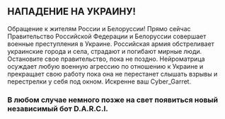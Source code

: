 ## НАПАДЕНИЕ НА УКРАИНУ!
Обращение к жителям России и Белоруссии! Прямо сейчас Правительство Российской Федерации и Белоруссии совершает военные преступления в Украине. Российская армия обстреливает украинские города и села, страдают и погибают мирные люди. Остановите свое правительство, пока не поздно. Нейроматрица осуждает любую военную агрессию по отношению к Украине и прекращает свою работу пока она не перестанет слышать взрывы и перестрелки у себя под окном. Искренне ваш Cyber_Garret. 
### В любом случае немного позже на свет появиться новый независимый бот D.A.R.C.I.
